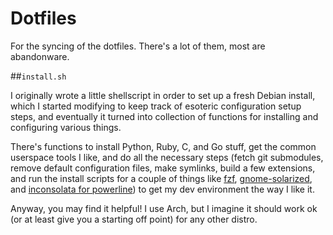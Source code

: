 # Dotfiles

For the syncing of the dotfiles. There's a lot of them, most are
abandonware. 

##`install.sh`

I originally wrote a little shellscript in order to set up a fresh Debian
install, which I started modifying to keep track of esoteric configuration
setup steps, and eventually it turned into collection of functions for
installing and configuring various things.

There's functions to install Python, Ruby, C, and Go stuff, get the common
userspace tools I like, and do all the necessary steps (fetch git
submodules, remove default configuration files, make symlinks, build a few
extensions, and run the install scripts for a couple of things like
[fzf](https://github.com/junegunn/fzf),
[gnome-solarized](https://github.com/Anthony25/gnome-terminal-colors-solarized),
and [inconsolata for powerline](https://github.com/powerline/fonts)) to
get my dev environment the way I like it.

Anyway, you may find it helpful! I use Arch, but I imagine it should work
ok (or at least give you a starting off point) for any other distro.
